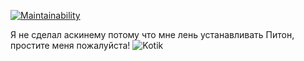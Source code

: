 [![Maintainability](https://api.codeclimate.com/v1/badges/53a6083c886d217b54cc/maintainability)](https://codeclimate.com/github/dkshi/savosin-metodology-lab1/maintainability)

Я не сделал аскинему потому что мне лень устанавливать Питон, простите меня пожалуйста!
![Kotik](https://cool.klev.club/uploads/posts/2024-04/cool-klev-club-yxr8-p-prikolnie-kartinki-prosti-kot-7.jpg)
